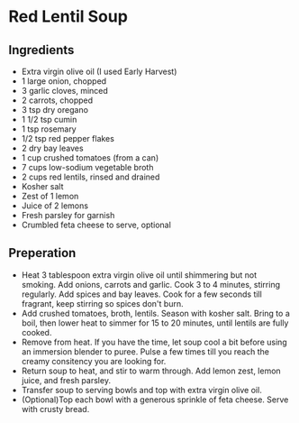 # Red Lentil Soup
## Ingredients
* Extra virgin olive oil (I used Early Harvest)
* 1 large onion, chopped
* 3 garlic cloves, minced
* 2 carrots, chopped
* 3 tsp dry oregano
* 1 1/2 tsp cumin
* 1 tsp rosemary
* 1/2 tsp red pepper flakes
* 2 dry bay leaves
* 1 cup crushed tomatoes (from a can)
* 7 cups low-sodium vegetable broth
* 2 cups red lentils, rinsed and drained
* Kosher salt
* Zest of 1 lemon
* Juice of 2 lemons
* Fresh parsley for garnish
* Crumbled feta cheese to serve, optional

## Preperation
* Heat 3 tablespoon extra virgin olive oil until shimmering but not smoking. Add onions, carrots and garlic. Cook 3  to 4 minutes, stirring regularly. Add spices and bay leaves. Cook for a few seconds till fragrant, keep stirring so spices don't burn.
* Add crushed tomatoes, broth, lentils. Season with kosher salt. Bring to a boil, then lower heat to simmer for 15 to 20 minutes, until lentils are fully cooked.
* Remove from heat. If you have the time, let soup cool a bit before using an immersion blender to puree. Pulse a few times till you reach the creamy consitency you are looking for.
* Return soup to heat, and stir to warm through. Add lemon zest, lemon juice, and fresh parsley.
* Transfer soup to serving bowls and top with extra virgin olive oil.
* (Optional)Top each bowl with a generous sprinkle of feta cheese. Serve with crusty bread.